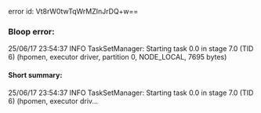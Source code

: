 error id: Vt8rW0twTqWrMZInJrDQ+w==
### Bloop error:

25/06/17 23:54:37 INFO TaskSetManager: Starting task 0.0 in stage 7.0 (TID 6) (hpomen, executor driver, partition 0, NODE_LOCAL, 7695 bytes)
#### Short summary: 

25/06/17 23:54:37 INFO TaskSetManager: Starting task 0.0 in stage 7.0 (TID 6) (hpomen, executor driv...